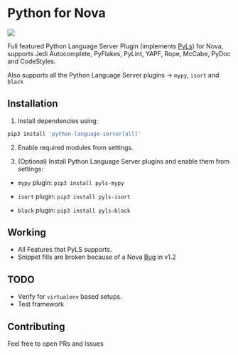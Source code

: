 # Python for Nova

![](https://img.shields.io/badge/dynamic/json?color=brightgreen&label=Latest%20Version&query=%24.version&url=https%3A%2F%2Fraw.githubusercontent.com%2Fmmshivesh%2FPyLS-Nova.novaextension%2Fmaster%2Fextension.json)

Full featured Python Language Server Plugin (implements [PyLs](https://github.com/palantir/python-language-server)) for Nova, supports Jedi Autocomplete, PyFlakes, PyLint, YAPF, Rope, McCabe, PyDoc and CodeStyles.

Also supports all the Python Language Server plugins → `mypy`, `isort` and `black`

## Installation

1. Install dependencies using:

```bash
pip3 install 'python-language-server[all]'
```

2. Enable required modules from settings.

3. (Optional) Install Python Language Server plugins and enable them from settings:

- `mypy` plugin: `pip3 install pyls-mypy`

- `isort` plugin: `pip3 install pyls-isort`

- `black` plugin: `pip3 install pyls-black`


## Working

- All Features that PyLS supports.
- Snippet fills are broken because of a Nova [Bug](https://github.com/mmshivesh/PyLS-Nova.novaextension/issues/1) in v1.2

## TODO

- Verify for `virtualenv` based setups.
- Test framework

## Contributing

Feel free to open PRs and Issues